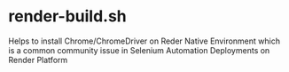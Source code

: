 # render-build.sh
Helps to install Chrome/ChromeDriver on Reder Native Environment which is a common community issue in Selenium Automation Deployments on Render Platform
